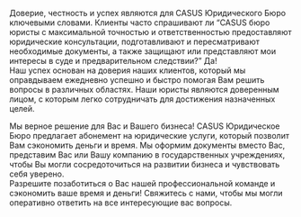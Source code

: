 Доверие, честность и успех являются для CASUS Юридического Бюро ключевыми словами. Клиенты часто спрашивают ли “CASUS бюро юристы с максимальной точностью и ответственностью предоставляют юридические консультации, подготавливают и пересматривают необходимые документы, а также защищают или представляют мои интересы в суде и предварительном следствии?” Да!<br/>
Наш успех основан на доверия наших клиентов, который мы оправдываем ежедневно успешно и быстро  помогая Вам решить вопросы в различных областях. Наши юристы являются доверенным лицом, с которым легко сотрудничать для достижения назначенных целей.

Мы верное решение для Вас и Вашего бизнеса! CASUS Юридическое Бюро предлагает абонемент на юридические услуги, который позволит Вам сэкономить деньги и время. Мы оформим документы вместо Вас, представим Вас или Вашу компанию в государственных учреждениях, чтобы Вы могли сосредоточиться на развитии бизнеса и чувствовать себя уверено.<br/>
Разрешите позаботиться о Вас нашей профессиональной команде и сэкономить ваше время и деньги! Свяжитесь с нами, чтобы мы могли оперативно ответить на все интересующие вас вопросы.